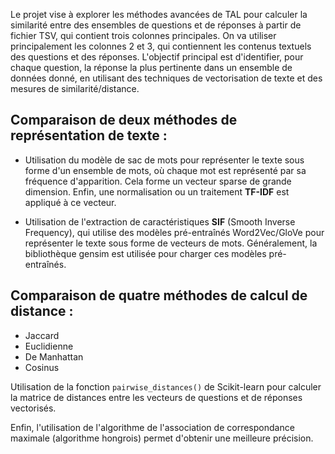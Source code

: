 Le projet vise à explorer les méthodes avancées de TAL pour calculer la similarité entre des ensembles de questions et de réponses à partir de fichier TSV, qui contient trois colonnes principales.
On va utiliser principalement les colonnes 2 et 3, qui contiennent les contenus textuels des questions
et des réponses.
L'objectif principal est d'identifier, pour chaque question, la réponse la plus pertinente dans un
ensemble de données donné, en utilisant des techniques de vectorisation de texte et des mesures de
similarité/distance.

## Comparaison de deux méthodes de représentation de texte :

- Utilisation du modèle de sac de mots pour représenter le texte sous forme d'un ensemble de mots, où chaque mot est représenté par sa fréquence d'apparition. Cela forme un vecteur sparse de grande dimension. Enfin, une normalisation ou un traitement **TF-IDF** est appliqué à ce vecteur.

- Utilisation de l'extraction de caractéristiques **SIF** (Smooth Inverse Frequency), qui utilise des modèles pré-entraînés Word2Vec/GloVe pour représenter le texte sous forme de vecteurs de mots. Généralement, la bibliothèque gensim est utilisée pour charger ces modèles pré-entraînés.

## Comparaison de quatre méthodes de calcul de distance :

- Jaccard  
- Euclidienne  
- De Manhattan  
- Cosinus  

Utilisation de la fonction `pairwise_distances()` de Scikit-learn pour calculer la matrice de distances entre les vecteurs de questions et de réponses vectorisés.

Enfin, l'utilisation de l'algorithme de l'association de correspondance maximale (algorithme hongrois) permet d'obtenir une meilleure précision.
